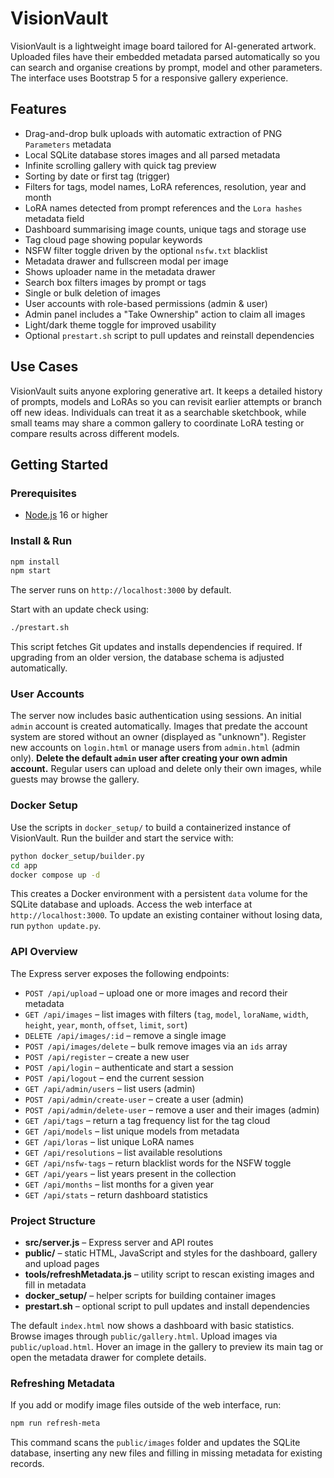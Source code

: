 # VisionVault

VisionVault is a lightweight image board tailored for AI-generated artwork. Uploaded files have their embedded metadata parsed automatically so you can search and organise creations by prompt, model and other parameters. The interface uses Bootstrap 5 for a responsive gallery experience.

## Features

- Drag-and-drop bulk uploads with automatic extraction of PNG `Parameters` metadata
- Local SQLite database stores images and all parsed metadata
- Infinite scrolling gallery with quick tag preview
- Sorting by date or first tag (trigger)
- Filters for tags, model names, LoRA references, resolution, year and month
- LoRA names detected from prompt references and the `Lora hashes` metadata field
- Dashboard summarising image counts, unique tags and storage use
- Tag cloud page showing popular keywords
- NSFW filter toggle driven by the optional `nsfw.txt` blacklist
- Metadata drawer and fullscreen modal per image
- Shows uploader name in the metadata drawer
- Search box filters images by prompt or tags
- Single or bulk deletion of images
- User accounts with role-based permissions (admin & user)
- Admin panel includes a "Take Ownership" action to claim all images
- Light/dark theme toggle for improved usability
- Optional `prestart.sh` script to pull updates and reinstall dependencies

## Use Cases

VisionVault suits anyone exploring generative art. It keeps a detailed history of prompts, models and LoRAs so you can revisit earlier attempts or branch off new ideas. Individuals can treat it as a searchable sketchbook, while small teams may share a common gallery to coordinate LoRA testing or compare results across different models.

## Getting Started

### Prerequisites
- [Node.js](https://nodejs.org/) 16 or higher

### Install & Run
```bash
npm install
npm start
```
The server runs on `http://localhost:3000` by default.

Start with an update check using:
```bash
./prestart.sh
```
This script fetches Git updates and installs dependencies if required.
If upgrading from an older version, the database schema is adjusted automatically.

### User Accounts

The server now includes basic authentication using sessions. An initial `admin` account is created automatically. Images that predate the account system are stored without an owner (displayed as "unknown"). Register new accounts on `login.html` or manage users from `admin.html` (admin only). **Delete the default `admin` user after creating your own admin account.** Regular users can upload and delete only their own images, while guests may browse the gallery.

### Docker Setup

Use the scripts in `docker_setup/` to build a containerized instance of VisionVault.
Run the builder and start the service with:

```bash
python docker_setup/builder.py
cd app
docker compose up -d
```

This creates a Docker environment with a persistent `data` volume for the SQLite
database and uploads. Access the web interface at `http://localhost:3000`.
To update an existing container without losing data, run `python update.py`.

### API Overview

The Express server exposes the following endpoints:

- `POST /api/upload` – upload one or more images and record their metadata
- `GET /api/images` – list images with filters (`tag`, `model`, `loraName`, `width`, `height`, `year`, `month`, `offset`, `limit`, `sort`)
- `DELETE /api/images/:id` – remove a single image
- `POST /api/images/delete` – bulk remove images via an `ids` array
- `POST /api/register` – create a new user
- `POST /api/login` – authenticate and start a session
- `POST /api/logout` – end the current session
- `GET /api/admin/users` – list users (admin)
- `POST /api/admin/create-user` – create a user (admin)
- `POST /api/admin/delete-user` – remove a user and their images (admin)
- `GET /api/tags` – return a tag frequency list for the tag cloud
- `GET /api/models` – list unique models from metadata
- `GET /api/loras` – list unique LoRA names
- `GET /api/resolutions` – list available resolutions
- `GET /api/nsfw-tags` – return blacklist words for the NSFW toggle
- `GET /api/years` – list years present in the collection
- `GET /api/months` – list months for a given year
- `GET /api/stats` – return dashboard statistics

### Project Structure
- **src/server.js** – Express server and API routes
- **public/** – static HTML, JavaScript and styles for the dashboard, gallery and upload pages
- **tools/refreshMetadata.js** – utility script to rescan existing images and fill in metadata
- **docker_setup/** – helper scripts for building container images
- **prestart.sh** – optional script to pull updates and install dependencies

The default `index.html` now shows a dashboard with basic statistics. Browse images through `public/gallery.html`. Upload images via `public/upload.html`. Hover an image in the gallery to preview its main tag or open the metadata drawer for complete details.

### Refreshing Metadata

If you add or modify image files outside of the web interface, run:

```bash
npm run refresh-meta
```

This command scans the `public/images` folder and updates the SQLite database, inserting any new files and filling in missing metadata for existing records.


